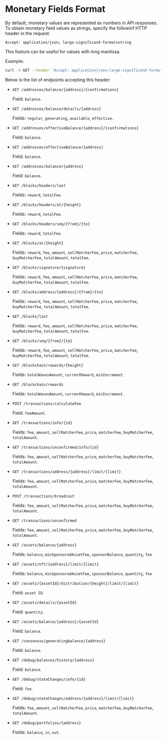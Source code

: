 # Monetary Fields Format

By default, monetary values are represented as numbers in API responses. To obtain monetary field values as strings, specify the followinf HTTP header in the request:

```
Accept: application/json; large-significand-format=string
```

This feature can be useful for values with long mantissa. 

Example:

```bash
curl -X GET --header 'Accept: application/json;large-significand-format=string' 'https://nodes.wavesnodes.com/blocks/headers/last'
```

Below is the list of endpoints accepting this header:


* `GET /addresses/balance/{address}/{confirmations}`

   Field: `balance`.

* `GET /addresses/balance/details/{address}`

   Fields: `regular`, `generating`, `available`, `effective`.

* `GET /addresses/effectiveBalance/{address}/{confirmations}`

   Field: `balance`.

* `GET /addresses/effectiveBalance/{address}`

   Field: `balance`.

* `GET /addresses/balance/{address}`

   Field: `balance`.

* `GET /blocks/headers/last`

   Fields: `reward`, `totalFee`.

* `GET /blocks/headers/at/{height}`

   Fields: `reward`, `totalFee`.

* `GET /blocks/headers/seq/{from}/{to}`

   Fields: `reward`, `totalFee`.

* `GET /blocks/at/{height}`

   Fields: `reward`, `fee`, `amount`, `sellMatcherFee`, `price`, `matcherFee`, `buyMatcherFee`, `totalAmount`, `totalFee`.

* `GET /blocks/signature/{signature}`

   Fields: `reward`, `fee`, `amount`, `sellMatcherFee`, `price`, `matcherFee`, `buyMatcherFee`, `totalAmount`, `totalFee`.

* `GET /blocks/address/{address}/{from}/{to}`

   Fields: `reward`, `fee`, `amount`, `sellMatcherFee`, `price`, `matcherFee`, `buyMatcherFee`, `totalAmount`, `totalFee`.

* `GET /blocks/last`

   Fields: `reward`, `fee`, `amount`, `sellMatcherFee`, `price`, `matcherFee`, `buyMatcherFee`, `totalAmount`, `totalFee`.

* `GET /blocks/seq/{from}/{to}`

   Fields: `reward`, `fee`, `amount`, `sellMatcherFee`, `price`, `matcherFee`, `buyMatcherFee`, `totalAmount`, `totalFee`.

* `GET /blockchain/rewards/{height}`

   Fields: `totalWavesAmount`, `currentReward`, `minIncrement`.

* `GET /blockchain/rewards`

   Fields: `totalWavesAmount`, `currentReward`, `minIncrement`.

* `POST /transactions/calculateFee`

   Field: `feeAmount`.

* `GET /transactions/info/{id}`

   Fields: `fee`, `amount`, `sellMatcherFee`, `price`, `matcherFee`, `buyMatcherFee`, `totalAmount`.

* `GET /transactions/unconfirmed/info/{id}`

   Fields: `fee`, `amount`, `sellMatcherFee`, `price`, `matcherFee`, `buyMatcherFee`, `totalAmount`.

* `GET /transactions/address/{address}/limit/{limit}`

   Fields: `fee`, `amount`, `sellMatcherFee`, `price`, `matcherFee`, `buyMatcherFee`, `totalAmount`.

* `POST /transactions/broadcast`

   Fields: `fee`, `amount`, `sellMatcherFee`, `price`, `matcherFee`, `buyMatcherFee`, `totalAmount`.

* `GET /transactions/unconfirmed`

   Fields: `fee`, `amount`, `sellMatcherFee`, `price`, `matcherFee`, `buyMatcherFee`, `totalAmount`.

* `GET /assets/balance/{address}`

   Fields: `balance`, `minSponsoredAssetFee`, `sponsorBalance`, `quantity`, `fee`

* `GET /assets/nft/{address}/limit/{limit}`

   Fields: `balance`, `minSponsoredAssetFee`, `sponsorBalance`, `quantity`, `fee`

* `GET /assets/{assetId}/distribution/{height}/limit/{limit}`

   Field: `asset ID`.

* `GET /assets/details/{assetId}`

   Field: `quantity`.

* `GET /assets/balance/{address}/{assetId}`

   Field: `balance`.

* `GET /consensus/generatingbalance/{address}`

   Field: `balance`.

* `GET /debug/balances/history/{address}`

   Field: `balance`.

* `GET /debug/stateChanges/info/{id}`

   Field: `fee`.

* `GET /debug/stateChanges/address/{address}/limit/{limit}`

   Fields: `fee`, `amount`, `sellMatcherFee`, `price`, `matcherFee`, `buyMatcherFee`, `totalAmount`.

* `GET /debug/portfolios/{address}`

   Fields: `balance`, `in`, `out`.
